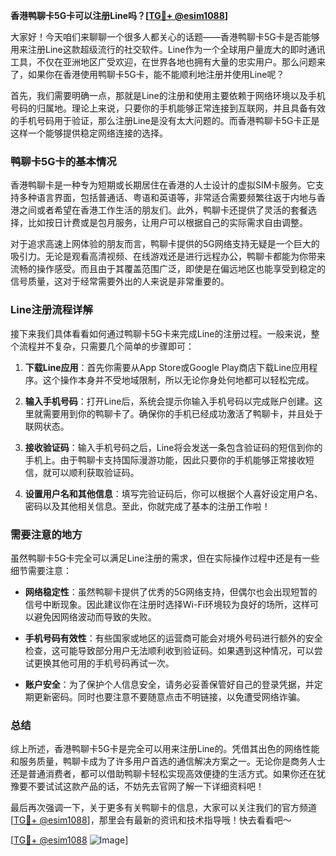 **香港鸭聊卡5G卡可以注册Line吗？[[TG💪+ @esim1088](https://t.me/s/esim1088)]**

大家好！今天咱们来聊聊一个很多人都关心的话题——香港鸭聊卡5G卡是否能够用来注册Line这款超级流行的社交软件。Line作为一个全球用户量庞大的即时通讯工具，不仅在亚洲地区广受欢迎，在世界各地也拥有大量的忠实用户。那么问题来了，如果你在香港使用鸭聊卡5G卡，能不能顺利地注册并使用Line呢？

首先，我们需要明确一点，那就是Line的注册和使用主要依赖于网络环境以及手机号码的归属地。理论上来说，只要你的手机能够正常连接到互联网，并且具备有效的手机号码用于验证，那么注册Line是没有太大问题的。而香港鸭聊卡5G卡正是这样一个能够提供稳定网络连接的选择。

### 鸭聊卡5G卡的基本情况

香港鸭聊卡是一种专为短期或长期居住在香港的人士设计的虚拟SIM卡服务。它支持多种语言界面，包括普通话、粤语和英语等，非常适合需要频繁往返于内地与香港之间或者希望在香港工作生活的朋友们。此外，鸭聊卡还提供了灵活的套餐选择，比如按日计费或是包月服务，让用户可以根据自己的实际需求自由调整。

对于追求高速上网体验的朋友而言，鸭聊卡提供的5G网络支持无疑是一个巨大的吸引力。无论是观看高清视频、在线游戏还是进行远程办公，鸭聊卡都能为你带来流畅的操作感受。而且由于其覆盖范围广泛，即使是在偏远地区也能享受到稳定的信号质量，这对于经常需要外出的人来说是非常重要的。

### Line注册流程详解

接下来我们具体看看如何通过鸭聊卡5G卡来完成Line的注册过程。一般来说，整个流程并不复杂，只需要几个简单的步骤即可：

1. **下载Line应用**：首先你需要从App Store或Google Play商店下载Line应用程序。这个操作本身并不受地域限制，所以无论你身处何地都可以轻松完成。
   
2. **输入手机号码**：打开Line后，系统会提示你输入手机号码以完成账户创建。这里就需要用到你的鸭聊卡了。确保你的手机已经成功激活了鸭聊卡，并且处于联网状态。

3. **接收验证码**：输入手机号码之后，Line将会发送一条包含验证码的短信到你的手机上。由于鸭聊卡支持国际漫游功能，因此只要你的手机能够正常接收短信，就可以顺利获取验证码。

4. **设置用户名和其他信息**：填写完验证码后，你可以根据个人喜好设定用户名、密码以及其他相关信息。至此，你就完成了基本的注册工作啦！

### 需要注意的地方

虽然鸭聊卡5G卡完全可以满足Line注册的需求，但在实际操作过程中还是有一些细节需要注意：

- **网络稳定性**：虽然鸭聊卡提供了优秀的5G网络支持，但偶尔也会出现短暂的信号中断现象。因此建议你在注册时选择Wi-Fi环境较为良好的场所，这样可以避免因网络波动而导致的失败。

- **手机号码有效性**：有些国家或地区的运营商可能会对境外号码进行额外的安全检查，这可能导致部分用户无法顺利收到验证码。如果遇到这种情况，可以尝试更换其他可用的手机号码再试一次。

- **账户安全**：为了保护个人信息安全，请务必妥善保管好自己的登录凭据，并定期更新密码。同时也要注意不要随意点击不明链接，以免遭受网络诈骗。

### 总结

综上所述，香港鸭聊卡5G卡是完全可以用来注册Line的。凭借其出色的网络性能和服务质量，鸭聊卡成为了许多用户首选的通信解决方案之一。无论你是商务人士还是普通消费者，都可以借助鸭聊卡轻松实现高效便捷的生活方式。如果你还在犹豫要不要试试这款产品的话，不妨先去官网了解一下详细资料吧！

最后再次强调一下，关于更多有关鸭聊卡的信息，大家可以关注我们的官方频道[[TG💪+ @esim1088](https://t.me/s/esim1088)]，那里会有最新的资讯和技术指导哦！快去看看吧～

[[TG💪+ @esim1088](https://t.me/s/esim1088) ![Image](https://i.postimg.cc/4NQfJmqS/Snipaste-2025-05-13-00-14-12.png)]